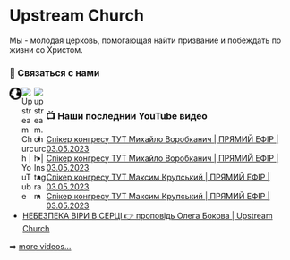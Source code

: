 # Upstream Church

Мы - молодая церковь, помогающая найти призвание и побеждать по жизни со Христом.

### 👥 Связаться с нами

[<img align="left" alt="upstream.life" width="22px" src="https://raw.githubusercontent.com/iconic/open-iconic/master/svg/globe.svg" />][website]
[<img align="left" alt="UpstreamChurch | YouTube" width="22px" src="https://cdn.jsdelivr.net/npm/simple-icons@v3/icons/youtube.svg" />][youtube]
[<img align="left" alt="upstream.church | Instagram" width="22px" src="https://cdn.jsdelivr.net/npm/simple-icons@v3/icons/instagram.svg" />][instagram]

<br />

### 📺 Наши последнии YouTube видео
<!-- YOUTUBE:START -->
- [Спікер конгресу ТУТ Михайло Воробканич | ПРЯМИЙ ЕФІР | 03.05.2023](https://www.youtube.com/watch?v=zMyCVv2Kt5k)
- [Спікер конгресу ТУТ Михайло Воробканич | ПРЯМИЙ ЕФІР | 03.05.2023](https://www.youtube.com/watch?v=rrjQOsdBr4A)
- [Спікер конгресу ТУТ Максим Крупський | ПРЯМИЙ ЕФІР | 03.05.2023](https://www.youtube.com/watch?v=WY2vxxZm4zA)
- [Спікер конгресу ТУТ Максим Крупський | ПРЯМИЙ ЕФІР | 03.05.2023](https://www.youtube.com/watch?v=cCyxEKPFkzE)
- [НЕБЕЗПЕКА ВІРИ В СЕРЦІ 👉 проповідь Олега Бокова | Upstream Church](https://www.youtube.com/watch?v=k9Wi1IlZ4vM)
<!-- YOUTUBE:END -->

➡️ [more videos...](https://youtube.com/UpstreamChurch)

[website]: https://upstream.life/
[youtube]: https://youtube.com/UpstreamChurch
[instagram]: https://www.instagram.com/upstream.church
